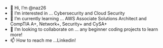- 👋 Hi, I’m @naz26
- 👀 I’m interested in ... Cybersecurity and Cloud Security
- 🌱 I’m currently learning ... AWS Associate Solutions Architect and CompTIA A+, Network+, Security+ and CySA+
- 💞️ I’m looking to collaborate on ... any beginner coding projects to learn more!
- 📫 How to reach me ...Linkedin!

<!---
naz26/naz26 is a ✨ special ✨ repository because its `README.md` (this file) appears on your GitHub profile.
You can click the Preview link to take a look at your changes.
--->
